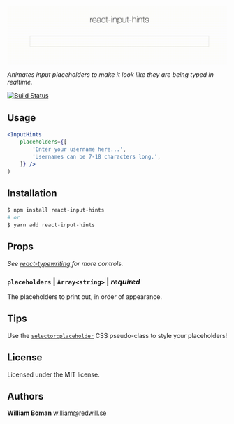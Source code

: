 <img align="center" alt="react-input-hints" src="https://raw.githubusercontent.com/williamboman/react-input-hints/gh-pages/example.gif" />

*Animates input placeholders to make it look like they are being typed in realtime.*

[![Build Status](https://travis-ci.org/williamboman/react-input-hints.svg?branch=gh-pages)](https://travis-ci.org/williamboman/react-input-hints/branches)

## Usage

```jsx
<InputHints
    placeholders={[
        'Enter your username here...',
        'Usernames can be 7-18 characters long.',
    ]} />
)
```

## Installation

```sh
$ npm install react-input-hints
# or
$ yarn add react-input-hints
```

## Props

*See [react-typewriting](https://github.com/williamboman/react-typewriting#props) for more controls.*

### `placeholders` | `Array<string>` | *required*

The placeholders to print out, in order of appearance.

## Tips

Use the [`selector:placeholder`](http://css-tricks.com/snippets/css/style-placeholder-text/) CSS pseudo-class to style your placeholders!

## License

Licensed under the MIT license.

## Authors

**William Boman** <william@redwill.se>
